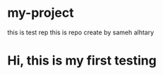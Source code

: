 # my-project
this is test rep
this is repo create by sameh alhtary
<h1>Hi, this is my first testing </h1>
